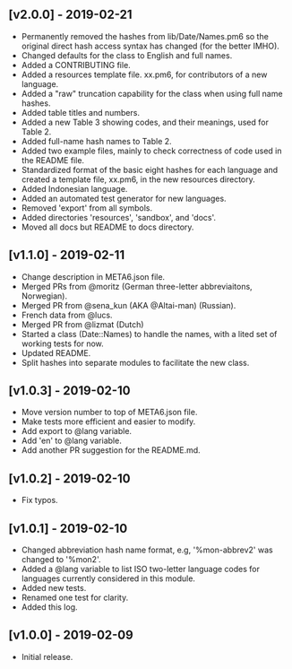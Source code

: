 ## [v2.0.0] - 2019-02-21
- Permanently removed the hashes from lib/Date/Names.pm6
  so the original direct hash access syntax has changed
  (for the better IMHO).
- Changed defaults for the class to English and full names.
- Added a CONTRIBUTING file.
- Added a resources template file. xx.pm6, for contributors
  of a new language.
- Added a "raw" truncation capability for the class when
  using full name hashes.
- Added table titles and numbers.
- Added a new Table 3 showing codes, and their meanings,
  used for Table 2.
- Added full-name hash names to Table 2.
- Added two example files, mainly to check correctness of
  code used in the README file.
- Standardized format of the basic eight hashes for each
  language and created a template file, xx.pm6, in the new
  resources directory.
- Added Indonesian language.
- Added an automated test generator for new languages.
- Removed 'export' from all symbols.
- Added directories 'resources', 'sandbox', and 'docs'.
- Moved all docs but README to docs directory.

## [v1.1.0] - 2019-02-11
- Change description in META6.json file.
- Merged PRs from @moritz (German three-letter abbreviaitons, Norwegian).
- Merged PR from @sena_kun (AKA @Altai-man) (Russian).
- French data from @lucs.
- Merged PR from @lizmat (Dutch)
- Started a class (Date::Names) to handle the names, with a lited set
  of working tests for now.
- Updated README.
- Split hashes into separate modules to facilitate the new class.

## [v1.0.3] - 2019-02-10
- Move version number to top of META6.json file.
- Make tests more efficient and easier to modify.
- Add export to @lang variable.
- Add 'en' to @lang variable.
- Add another PR suggestion for the README.md.

## [v1.0.2] - 2019-02-10
- Fix typos.

## [v1.0.1] - 2019-02-10
- Changed abbreviation hash name format, e.g,
  '%mon-abbrev2' was changed to '%mon2'.
- Added a @lang variable to list ISO two-letter language
  codes for languages currently considered in this
  module.
- Added new tests.
- Renamed one test for clarity.
- Added this log.

## [v1.0.0] - 2019-02-09
- Initial release.
